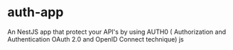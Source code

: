 # auth-app
An NestJS app that protect your API's by using AUTH0 ( Authorization and Authentication OAuth 2.0 and OpenID Connect technique) 
js